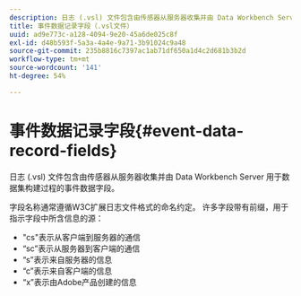 ```yaml
---
description: 日志 (.vsl) 文件包含由传感器从服务器收集并由 Data Workbench Server 用于数据集构建过程的事件数据字段。
title: 事件数据记录字段（.vsl文件）
uuid: ad9e773c-a128-4094-9e20-45a6de025c8f
exl-id: d48b593f-5a3a-4a4e-9a71-3b91024c9a48
source-git-commit: 235b8816c7397ac1ab71df650a1d4c2d681b3b2d
workflow-type: tm+mt
source-wordcount: '141'
ht-degree: 54%

---
```


# 事件数据记录字段{#event-data-record-fields}

日志 (.vsl) 文件包含由传感器从服务器收集并由 Data Workbench Server 用于数据集构建过程的事件数据字段。

字段名称通常遵循W3C扩展日志文件格式的命名约定。 许多字段带有前缀，用于指示字段中所含信息的源：

* &quot;cs&quot;表示从客户端到服务器的通信
* “sc”表示从服务器到客户端的通信
* “s”表示来自服务器的信息
* “c”表示来自客户端的信息
* “x”表示由Adobe产品创建的信息

